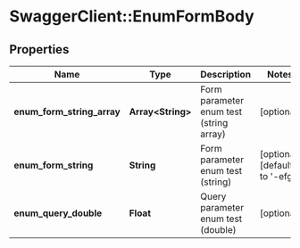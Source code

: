 # SwaggerClient::EnumFormBody

## Properties
Name | Type | Description | Notes
------------ | ------------- | ------------- | -------------
**enum_form_string_array** | **Array&lt;String&gt;** | Form parameter enum test (string array) | [optional] 
**enum_form_string** | **String** | Form parameter enum test (string) | [optional] [default to &#x27;-efg&#x27;]
**enum_query_double** | **Float** | Query parameter enum test (double) | [optional] 

